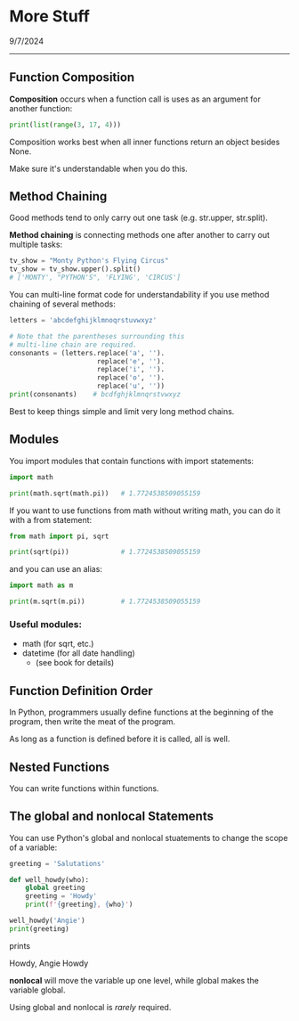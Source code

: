 # More Stuff

9/7/2024

---

## Function Composition

**Composition** occurs when a function call is uses as an argument for another function:

```python
print(list(range(3, 17, 4)))
```
Composition works best when all inner functions return an object besides None. 

Make sure it's understandable when you do this.

## Method Chaining

Good methods tend to only carry out one task (e.g. str.upper, str.split).

**Method chaining** is connecting methods one after another to carry out multiple tasks:

```python
tv_show = "Monty Python's Flying Circus"
tv_show = tv_show.upper().split()
# ['MONTY', "PYTHON'S", 'FLYING', 'CIRCUS']
```

You can multi-line format code for understandability if you use method chaining of several methods:

```python
letters = 'abcdefghijklmnoqrstuvwxyz'

# Note that the parentheses surrounding this
# multi-line chain are required.
consonants = (letters.replace('a', '').
                      replace('e', '').
                      replace('i', '').
                      replace('o', '').
                      replace('u', ''))
print(consonants)    # bcdfghjklmnqrstvwxyz
```

Best to keep things simple and limit very long method chains.

## Modules

You import modules that contain functions with import statements:

```python
import math

print(math.sqrt(math.pi))   # 1.7724538509055159
```

If you want to use functions from math without writing math, you can do it with a from statement:

```python
from math import pi, sqrt

print(sqrt(pi))             # 1.7724538509055159
```

and you can use an alias:

```python
import math as m

print(m.sqrt(m.pi))         # 1.7724538509055159
```

### Useful modules:
- math (for sqrt, etc.)
- datetime (for all date handling)
    - (see book for details)

## Function Definition Order

In Python, programmers usually define functions at the beginning of the program, then write the meat of the program.

As long as a function is defined before it is called, all is well.

## Nested Functions

You can write functions within functions.

## The global and nonlocal Statements

You can use Python's global and nonlocal stuatements to change the scope of a variable:

```python
greeting = 'Salutations'

def well_howdy(who):
    global greeting
    greeting = 'Howdy'
    print(f'{greeting}, {who}')

well_howdy('Angie')
print(greeting)
```
prints 

Howdy, Angie
Howdy

**nonlocal** will move the variable up one level, while global makes the variable global.

Using global and nonlocal is *rarely* required.
